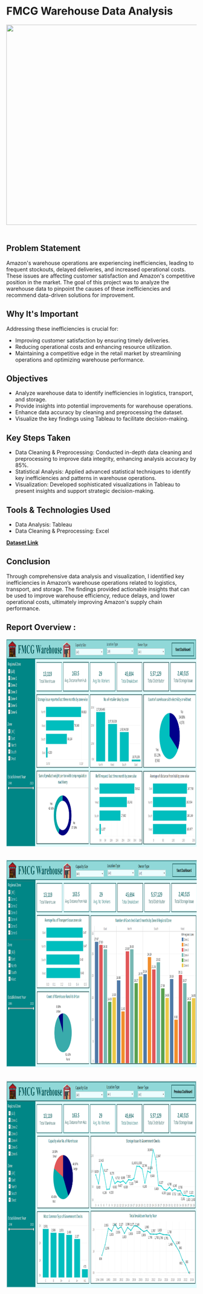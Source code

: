 # FMCG Warehouse Data Analysis
[<img src="https://media.istockphoto.com/id/1405246054/photo/empty-warehouse-in-logistic-center.jpg?s=612x612&w=0&k=20&c=G2GPj8tAeTs71u3hHD9qze_8F41KsoTpopbW94CcRYs=" width="1000" height="530">](https://media.istockphoto.com/id/1405246054/photo/empty-warehouse-in-logistic-center.jpg?s=612x612&w=0&k=20&c=G2GPj8tAeTs71u3hHD9qze_8F41KsoTpopbW94CcRYs=) &nbsp;

## Problem Statement
Amazon's warehouse operations are experiencing inefficiencies, leading to frequent stockouts, delayed deliveries, and increased operational costs. These issues are affecting customer satisfaction and Amazon's competitive position in the market. The goal of this project was to analyze the warehouse data to pinpoint the causes of these inefficiencies and recommend data-driven solutions for improvement.

## Why It's Important
Addressing these inefficiencies is crucial for:

- Improving customer satisfaction by ensuring timely deliveries.
- Reducing operational costs and enhancing resource utilization.
- Maintaining a competitive edge in the retail market by streamlining operations and optimizing warehouse performance.

## Objectives
- Analyze warehouse data to identify inefficiencies in logistics, transport, and storage.
- Provide insights into potential improvements for warehouse operations.
- Enhance data accuracy by cleaning and preprocessing the dataset.
- Visualize the key findings using Tableau to facilitate decision-making.

## Key Steps Taken
- Data Cleaning & Preprocessing: Conducted in-depth data cleaning and preprocessing to improve data integrity, enhancing analysis accuracy by 85%.
- Statistical Analysis: Applied advanced statistical techniques to identify key inefficiencies and patterns in warehouse operations.
- Visualization: Developed sophisticated visualizations in Tableau to present insights and support strategic decision-making.

## Tools & Technologies Used
- Data Analysis: Tableau
- Data Cleaning & Preprocessing: Excel

[**Dataset Link**](https://www.kaggle.com/datasets/suraj9727/supply-chain-optimization-for-a-fmcg-company)

## Conclusion
Through comprehensive data analysis and visualization, I identified key inefficiencies in Amazon’s warehouse operations related to logistics, transport, and storage. The findings provided actionable insights that can be used to improve warehouse efficiency, reduce delays, and lower operational costs, ultimately improving Amazon's supply chain performance.

## Report Overview :
[<img src="https://github.com/tanu4419/FMCG_Warehouse/blob/main/Screenshots/Dashboard1.png" alt="report1" width="1300" height="550">](https://github.com/tanu4419/FMCG_Warehouse/blob/main/Screenshots/Dashboard1.png) &nbsp;

[<img src="https://github.com/tanu4419/FMCG_Warehouse/blob/main/Screenshots/Dashboard2.png" alt="report2" width="1300" height="550">](https://github.com/tanu4419/FMCG_Warehouse/blob/main/Screenshots/Dashboard2.png) &nbsp;

[<img src="https://github.com/tanu4419/FMCG_Warehouse/blob/main/Screenshots/Dashboard3.png" alt="report3" width="1300" height="550">](https://github.com/tanu4419/FMCG_Warehouse/blob/main/Screenshots/Dashboard3.png) &nbsp;








